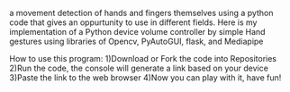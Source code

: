 a movement detection of hands and fingers themselves using a python code that gives an oppurtunity to use in different fields. Here is my implementation of a Python device volume controller
by simple Hand gestures using libraries of Opencv, PyAutoGUI, flask, and Mediapipe

How to use this program:
1)Download or Fork the code into Repositories
2)Run the code, the console will generate a link based on your device
3)Paste the link to the web browser
4)Now you can play with it, have fun!
